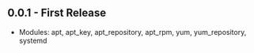 ## 0.0.1 - First Release
* Modules: apt, apt_key, apt_repository, apt_rpm, yum, yum_repository, systemd

